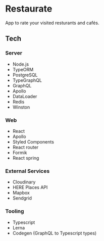 # Restaurate

App to rate your visited resturants and cafés.

## Tech

### Server

- Node.js
- TypeORM
- PostgreSQL
- TypeGraphQL
- GraphQL
- Apollo
- DataLoader
- Redis
- Winston

### Web

- React
- Apollo
- Styled Components
- React router
- Formik
- React spring

### External Services

- Cloudinary
- HERE Places API
- Mapbox
- Sendgrid

### Tooling

- Typescript
- Lerna
- Codegen (GraphQL to Typescript types)

